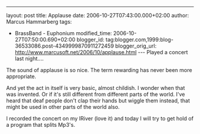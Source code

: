 ---
layout: post
title: Applause
date: 2006-10-27T07:43:00.000+02:00
author: Marcus Hammarberg
tags:
  - BrassBand - Euphonium
modified_time: 2006-10-27T07:50:00.690+02:00
blogger_id: tag:blogger.com,1999:blog-36533086.post-4349999870911272459
blogger_orig_url: http://www.marcusoft.net/2006/10/applause.html ---
Played a concert last night....

The sound of applause is so nice. The term rewarding has never been more
appropriate.

And yet the act in itself is very basic, almost childish. I wonder when
that was invented. Or if it's still different from different parts of
the world. I've heard that deaf people don't clap their hands
but wiggle them instead, that might be used in other parts of the world
also.

I recorded the concert on my IRiver (love it) and today I
will try to get hold of a program that splits Mp3's.
